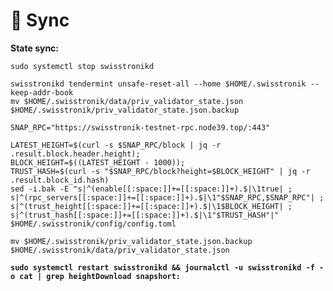 # 🚅 Sync

**State sync:**

<pre class="language-bash"><code class="lang-bash">sudo systemctl stop swisstronikd

swisstronikd tendermint unsafe-reset-all --home $HOME/.swisstronik --keep-addr-book 
mv $HOME/.swisstronik/data/priv_validator_state.json $HOME/.swisstronik/priv_validator_state.json.backup 

SNAP_RPC="https://swisstronik-testnet-rpc.node39.top/:443"

LATEST_HEIGHT=$(curl -s $SNAP_RPC/block | jq -r .result.block.header.height);
BLOCK_HEIGHT=$((LATEST_HEIGHT - 1000));
TRUST_HASH=$(curl -s "$SNAP_RPC/block?height=$BLOCK_HEIGHT" | jq -r .result.block_id.hash)
sed -i.bak -E "s|^(enable[[:space:]]+=[[:space:]]+).$|\1true| ;
s|^(rpc_servers[[:space:]]+=[[:space:]]+).$|\1"$SNAP_RPC,$SNAP_RPC"| ;
s|^(trust_height[[:space:]]+=[[:space:]]+).$|\1$BLOCK_HEIGHT| ;
s|^(trust_hash[[:space:]]+=[[:space:]]+).$|\1"$TRUST_HASH"|" $HOME/.swisstronik/config/config.toml
<strong>
</strong>mv $HOME/.swisstronik/priv_validator_state.json.backup $HOME/.swisstronik/data/priv_validator_state.json

<strong>sudo systemctl restart swisstronikd &#x26;&#x26; journalctl -u swisstronikd -f -o cat | grep heightDownload snapshort:
</strong></code></pre>
